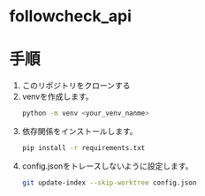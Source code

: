 # followcheck_api

# 手順
1. このリポジトリをクローンする
1. venvを作成します。
    ``` bash
    python -m venv <your_venv_nanme>
    ```
1. 依存関係をインストールします。
    ``` bash
    pip install -r requirements.txt
    ```
1. config.jsonをトレースしないように設定します。
    ``` bash
    git update-index --skip-worktree config.json
    ```